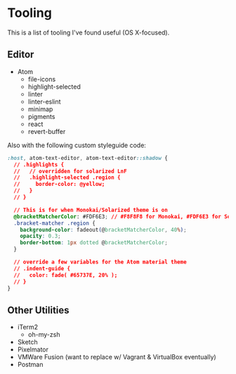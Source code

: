 # Tooling

This is a list of tooling I've found useful (OS X-focused).

## Editor

* Atom
  * file-icons
  * highlight-selected
  * linter
  * linter-eslint
  * minimap
  * pigments
  * react
  * revert-buffer

Also with the following custom styleguide code:

```css
:host, atom-text-editor, atom-text-editor::shadow {
  // .highlights {
  //   // overridden for solarized LnF
  //   .highlight-selected .region {
  //     border-color: @yellow;
  //   }
  // }

  // This is for when Monokai/Solarized theme is on
  @bracketMatcherColor: #FDF6E3; // #F8F8F8 for Monokai, #FDF6E3 for Solarized
  .bracket-matcher .region {
    background-color: fadeout(@bracketMatcherColor, 40%);
    opacity: 0.3;
    border-bottom: 1px dotted @bracketMatcherColor;
  }

  // override a few variables for the Atom material theme
  // .indent-guide {
  //   color: fade( #65737E, 20% );
  // }
}
```

## Other Utilities

* iTerm2
  * oh-my-zsh
* Sketch
* Pixelmator
* VMWare Fusion (want to replace w/ Vagrant & VirtualBox eventually)
* Postman
